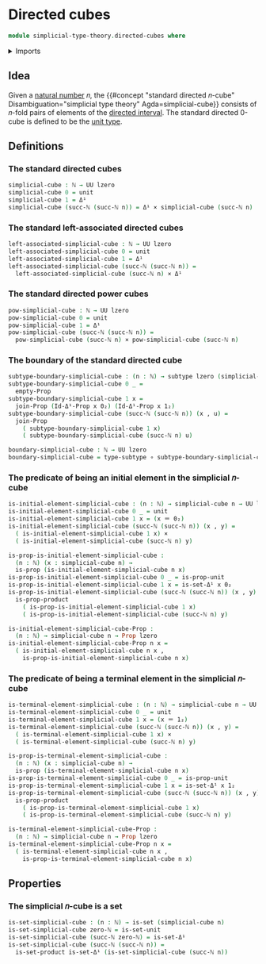 # Directed cubes

```agda
module simplicial-type-theory.directed-cubes where
```

<details><summary>Imports</summary>

```agda
open import elementary-number-theory.natural-numbers

open import foundation.cartesian-product-types
open import foundation.contractible-types
open import foundation.dependent-pair-types
open import foundation.empty-types
open import foundation.function-types
open import foundation.identity-types
open import foundation.negated-equality
open import foundation.negation
open import foundation.propositions
open import foundation.sets
open import foundation.subtypes
open import foundation.unit-type
open import foundation.universe-levels

open import simplicial-type-theory.directed-interval-type
open import simplicial-type-theory.inequality-directed-interval-type

open import synthetic-homotopy-theory.joins-of-types
```

</details>

## Idea

Given a [natural number](elementary-number-theory.natural-numbers.md) 𝑛, the
{{#concept "standard directed 𝑛-cube" Disambiguation="simplicial type theory" Agda=simplicial-cube}}
consists of 𝑛-fold pairs of elements of the
[directed interval](simplicial-type-theory.directed-interval-type.md). The
standard directed 0-cube is defined to be the
[unit type](foundation.unit-type.md).

## Definitions

### The standard directed cubes

```agda
simplicial-cube : ℕ → UU lzero
simplicial-cube 0 = unit
simplicial-cube 1 = Δ¹
simplicial-cube (succ-ℕ (succ-ℕ n)) = Δ¹ × simplicial-cube (succ-ℕ n)
```

### The standard left-associated directed cubes

```agda
left-associated-simplicial-cube : ℕ → UU lzero
left-associated-simplicial-cube 0 = unit
left-associated-simplicial-cube 1 = Δ¹
left-associated-simplicial-cube (succ-ℕ (succ-ℕ n)) =
  left-associated-simplicial-cube (succ-ℕ n) × Δ¹
```

### The standard directed power cubes

```agda
pow-simplicial-cube : ℕ → UU lzero
pow-simplicial-cube 0 = unit
pow-simplicial-cube 1 = Δ¹
pow-simplicial-cube (succ-ℕ (succ-ℕ n)) =
  pow-simplicial-cube (succ-ℕ n) × pow-simplicial-cube (succ-ℕ n)
```

### The boundary of the standard directed cube

```agda
subtype-boundary-simplicial-cube : (n : ℕ) → subtype lzero (simplicial-cube n)
subtype-boundary-simplicial-cube 0 _ =
  empty-Prop
subtype-boundary-simplicial-cube 1 x =
  join-Prop (Id-Δ¹-Prop x 0₂) (Id-Δ¹-Prop x 1₂)
subtype-boundary-simplicial-cube (succ-ℕ (succ-ℕ n)) (x , u) =
  join-Prop
    ( subtype-boundary-simplicial-cube 1 x)
    ( subtype-boundary-simplicial-cube (succ-ℕ n) u)

boundary-simplicial-cube : ℕ → UU lzero
boundary-simplicial-cube = type-subtype ∘ subtype-boundary-simplicial-cube
```

### The predicate of being an initial element in the simplicial 𝑛-cube

```agda
is-initial-element-simplicial-cube : (n : ℕ) → simplicial-cube n → UU lzero
is-initial-element-simplicial-cube 0 _ = unit
is-initial-element-simplicial-cube 1 x = (x ＝ 0₂)
is-initial-element-simplicial-cube (succ-ℕ (succ-ℕ n)) (x , y) =
  ( is-initial-element-simplicial-cube 1 x) ×
  ( is-initial-element-simplicial-cube (succ-ℕ n) y)

is-prop-is-initial-element-simplicial-cube :
  (n : ℕ) (x : simplicial-cube n) →
  is-prop (is-initial-element-simplicial-cube n x)
is-prop-is-initial-element-simplicial-cube 0 _ = is-prop-unit
is-prop-is-initial-element-simplicial-cube 1 x = is-set-Δ¹ x 0₂
is-prop-is-initial-element-simplicial-cube (succ-ℕ (succ-ℕ n)) (x , y) =
  is-prop-product
    ( is-prop-is-initial-element-simplicial-cube 1 x)
    ( is-prop-is-initial-element-simplicial-cube (succ-ℕ n) y)

is-initial-element-simplicial-cube-Prop :
  (n : ℕ) → simplicial-cube n → Prop lzero
is-initial-element-simplicial-cube-Prop n x =
  ( is-initial-element-simplicial-cube n x ,
    is-prop-is-initial-element-simplicial-cube n x)
```

### The predicate of being a terminal element in the simplicial 𝑛-cube

```agda
is-terminal-element-simplicial-cube : (n : ℕ) → simplicial-cube n → UU lzero
is-terminal-element-simplicial-cube 0 _ = unit
is-terminal-element-simplicial-cube 1 x = (x ＝ 1₂)
is-terminal-element-simplicial-cube (succ-ℕ (succ-ℕ n)) (x , y) =
  ( is-terminal-element-simplicial-cube 1 x) ×
  ( is-terminal-element-simplicial-cube (succ-ℕ n) y)

is-prop-is-terminal-element-simplicial-cube :
  (n : ℕ) (x : simplicial-cube n) →
  is-prop (is-terminal-element-simplicial-cube n x)
is-prop-is-terminal-element-simplicial-cube 0 _ = is-prop-unit
is-prop-is-terminal-element-simplicial-cube 1 x = is-set-Δ¹ x 1₂
is-prop-is-terminal-element-simplicial-cube (succ-ℕ (succ-ℕ n)) (x , y) =
  is-prop-product
    ( is-prop-is-terminal-element-simplicial-cube 1 x)
    ( is-prop-is-terminal-element-simplicial-cube (succ-ℕ n) y)

is-terminal-element-simplicial-cube-Prop :
  (n : ℕ) → simplicial-cube n → Prop lzero
is-terminal-element-simplicial-cube-Prop n x =
  ( is-terminal-element-simplicial-cube n x ,
    is-prop-is-terminal-element-simplicial-cube n x)
```

## Properties

### The simplicial 𝑛-cube is a set

```agda
is-set-simplicial-cube : (n : ℕ) → is-set (simplicial-cube n)
is-set-simplicial-cube zero-ℕ = is-set-unit
is-set-simplicial-cube (succ-ℕ zero-ℕ) = is-set-Δ¹
is-set-simplicial-cube (succ-ℕ (succ-ℕ n)) =
  is-set-product is-set-Δ¹ (is-set-simplicial-cube (succ-ℕ n))
```
